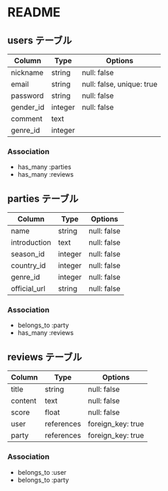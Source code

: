 # README



## users テーブル
| Column    | Type    | Options                   |
| --------  | ------- | ------------------------- |
| nickname  | string  | null: false               |
| email     | string  | null: false, unique: true |
| password  | string  | null: false               |
| gender_id | integer | null: false               |
| comment   | text    |                           |
| genre_id  | integer |                           |

### Association
- has_many :parties
- has_many :reviews



## parties テーブル
| Column       | Type    | Options     |
| ------------ | ------- | ----------- |
| name         | string  | null: false |
| introduction | text    | null: false |
| season_id    | integer | null: false |
| country_id   | integer | null: false |
| genre_id     | integer | null: false |
| official_url | string  | null: false |


### Association
- belongs_to :party
- has_many :reviews



## reviews テーブル
| Column   | Type       | Options           |
| -------- | ---------- | ----------------- |
| title    | string     | null: false       |
| content  | text       | null: false       |
| score    | float      | null: false       |
| user     | references | foreign_key: true |
| party    | references | foreign_key: true |

### Association
- belongs_to :user
- belongs_to :party